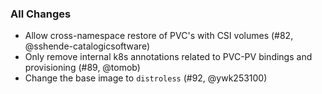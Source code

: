 ### All Changes

- Allow cross-namespace restore of PVC's with CSI volumes (#82, @sshende-catalogicsoftware)
- Only remove internal k8s annotations related to PVC-PV bindings and provisioning (#89, @tomob)
- Change the base image to `distroless` (#92, @ywk253100)
